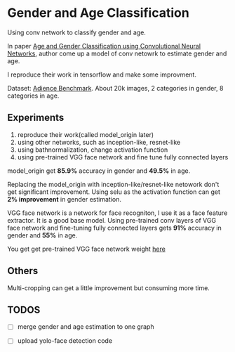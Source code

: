 # Gender and Age Classification

Using conv network to classify gender and age.

In paper [Age and Gender Classification using Convolutional Neural Networks](https://www.openu.ac.il/home/hassner/projects/cnn_agegender/CNN_AgeGenderEstimation.pdf), author come up a model of conv netowrk to estimate gender and age.

I reproduce their work in tensorflow and make some improvment.

Dataset: [Adience Benchmark](https://www.openu.ac.il/home/hassner/Adience/data.html#agegender). About 20k images, 2 categories in gender, 8 categories in age.

## Experiments

1. reproduce their work(called model_origin later)
2. using other networks, such as inception-like, resnet-like
3. using bathnormalization, change activation function
4. using pre-trained VGG face network and fine tune fully connected layers

model_origin get **85.9%** accuracy in gender and **49.5%** in age.

Replacing the model_origin with inception-like/resnet-like netowork don't get significant improvement. Using selu as the activation function can get **2% improvement** in gender estimation.

VGG face network is a network for face recogniton, I use it as a face feature extractor. It is a good base model. Using pre-trained conv layers of VGG face network and fine-tuning fully connected layers gets **91%** accuracy in gender and **55%** in age.

You get get pre-trained VGG face network weight [here](https://pan.baidu.com/s/1F3d1pXROnvTjebSI4fxUmw)

## Others

Multi-cropping can get a little improvement but consuming more time.

## TODOS

- [ ] merge gender and age estimation to one graph
- [ ] upload yolo-face detection code


